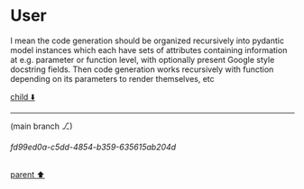 # User

I mean the code generation should be organized recursively into pydantic model instances which each have sets of attributes containing information at e.g. parameter or function level, with optionally present Google style docstring fields. Then code generation works recursively with function depending on its parameters to render themselves, etc

[child ⬇️](#fd99ed0a-c5dd-4854-b359-635615ab204d)

---

(main branch ⎇)
###### fd99ed0a-c5dd-4854-b359-635615ab204d
[parent ⬆️](#aaa2add5-23e6-44c3-814b-6a2b8bb0d3e7)
